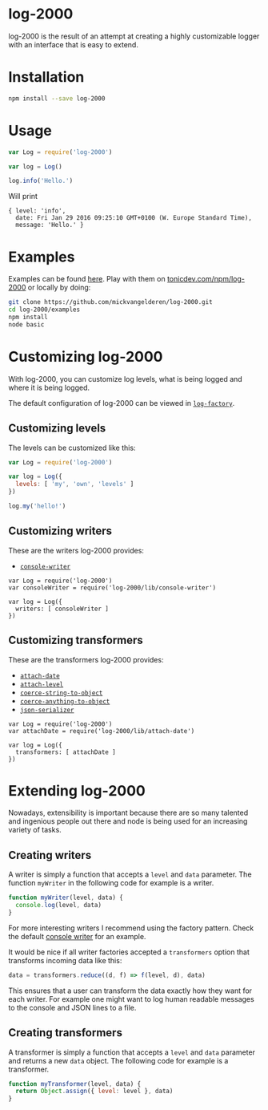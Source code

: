 # log-2000

log-2000 is the result of an attempt at creating a highly customizable logger with an interface that is easy to extend. 

# Installation

```bash
npm install --save log-2000
```

# Usage

```js
var Log = require('log-2000')

var log = Log()

log.info('Hello.')
```

Will print

```
{ level: 'info',
  date: Fri Jan 29 2016 09:25:10 GMT+0100 (W. Europe Standard Time),
  message: 'Hello.' }
```

# Examples

Examples can be found [here](examples/). Play with them on [tonicdev.com/npm/log-2000](https://tonicdev.com/npm/log-2000) or locally by doing:

```bash
git clone https://github.com/mickvangelderen/log-2000.git
cd log-2000/examples
npm install
node basic
```

# Customizing log-2000

With log-2000, you can customize log levels, what is being logged and where it is being logged. 

The default configuration of log-2000 can be viewed in [`log-factory`](src/log-factory.js).

## Customizing levels

The levels can be customized like this: 

```js
var Log = require('log-2000')

var log = Log({
  levels: [ 'my', 'own', 'levels' ]
})

log.my('hello!')
```

## Customizing writers

These are the writers log-2000 provides:
 * [`console-writer`](src/console-writer.js)

```
var Log = require('log-2000')
var consoleWriter = require('log-2000/lib/console-writer')

var log = Log({
  writers: [ consoleWriter ]
})
```

## Customizing transformers

These are the transformers log-2000 provides:
 * [`attach-date`](src/attach-date.js)
 * [`attach-level`](src/attach-level.js)
 * [`coerce-string-to-object`](src/coerce-string-to-object.js)
 * [`coerce-anything-to-object`](src/coerce-anything-to-object.js)
 * [`json-serializer`](src/json-serializer.js)

```
var Log = require('log-2000')
var attachDate = require('log-2000/lib/attach-date')

var log = Log({
  transformers: [ attachDate ]
})
```

# Extending log-2000

Nowadays, extensibility is important because there are so many talented and ingenious people out there and node is being used for an increasing variety of tasks. 

## Creating writers

A writer is simply a function that accepts a `level` and `data` parameter. The function `myWriter` in the following code for example is a writer. 

```js
function myWriter(level, data) {
  console.log(level, data)  
}
```

For more interesting writers I recommend using the factory pattern. Check the default [console writer](src/console-writer.js) for an example. 

It would be nice if all writer factories accepted a `transformers` option that transforms incoming data like this:

```js
data = transformers.reduce((d, f) => f(level, d), data)
```

This ensures that a user can transform the data exactly how they want for each writer. For example one might want to log human readable messages to the console and JSON lines to a file. 

## Creating transformers

A transformer is simply a function that accepts a `level` and `data` parameter and returns a new `data` object. The following code for example is a transformer. 

```js
function myTransformer(level, data) {
  return Object.assign({ level: level }, data)
}
```
